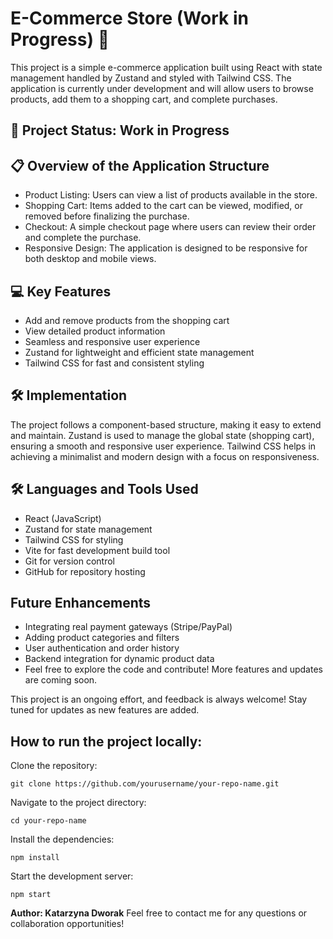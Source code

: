 # E-Commerce Store (Work in Progress) 🛒
This project is a simple e-commerce application built using React with state management handled by Zustand and styled with Tailwind CSS. The application is currently under development and will allow users to browse products, add them to a shopping cart, and complete purchases.

## 🚧 Project Status: Work in Progress

## 📋 Overview of the Application Structure
* Product Listing: Users can view a list of products available in the store.
* Shopping Cart: Items added to the cart can be viewed, modified, or removed before finalizing the purchase.
* Checkout: A simple checkout page where users can review their order and complete the purchase.
* Responsive Design: The application is designed to be responsive for both desktop and mobile views.

## 💻 Key Features
* Add and remove products from the shopping cart
* View detailed product information
* Seamless and responsive user experience
* Zustand for lightweight and efficient state management
* Tailwind CSS for fast and consistent styling

## 🛠️ Implementation
The project follows a component-based structure, making it easy to extend and maintain. Zustand is used to manage the global state (shopping cart), ensuring a smooth and responsive user experience. Tailwind CSS helps in achieving a minimalist and modern design with a focus on responsiveness.

## 🛠️ Languages and Tools Used
* React (JavaScript)
* Zustand for state management
* Tailwind CSS for styling
* Vite for fast development build tool
* Git for version control
* GitHub for repository hosting

## Future Enhancements
* Integrating real payment gateways (Stripe/PayPal)
* Adding product categories and filters
* User authentication and order history
* Backend integration for dynamic product data
* Feel free to explore the code and contribute! More features and updates are coming soon.

This project is an ongoing effort, and feedback is always welcome! Stay tuned for updates as new features are added.

## How to run the project locally:
Clone the repository:
    
    git clone https://github.com/yourusername/your-repo-name.git

Navigate to the project directory:

    cd your-repo-name

Install the dependencies:

    npm install

Start the development server:

    npm start

**Author: Katarzyna Dworak**
Feel free to contact me for any questions or collaboration opportunities!
